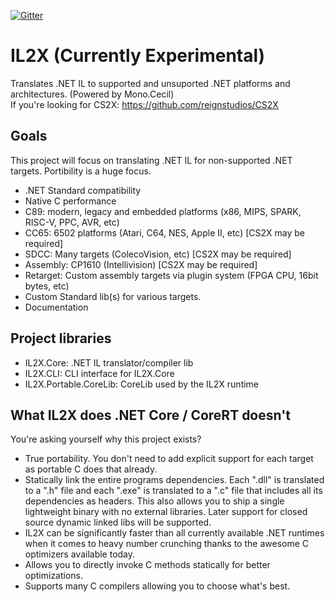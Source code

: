 [![Gitter](https://badges.gitter.im/IL2X/community.svg)](https://gitter.im/IL2X/community?utm_source=badge&utm_medium=badge&utm_campaign=pr-badge)

# IL2X (Currently Experimental)
Translates .NET IL to supported and unsuported .NET platforms and architectures. (Powered by Mono.Cecil)<br>
If you're looking for CS2X: https://github.com/reignstudios/CS2X

## Goals
This project will focus on translating .NET IL for non-supported .NET targets. Portibility is a huge focus.
* .NET Standard compatibility
* Native C performance
* C89: modern, legacy and embedded platforms (x86, MIPS, SPARK, RISC-V, PPC, AVR, etc)
* CC65: 6502 platforms (Atari, C64, NES, Apple II, etc) [CS2X may be required]
* SDCC: Many targets (ColecoVision, etc) [CS2X may be required]
* Assembly: CP1610 (Intellivision) [CS2X may be required]
* Retarget: Custom assembly targets via plugin system (FPGA CPU, 16bit bytes, etc)
* Custom Standard lib(s) for various targets.
* Documentation

## Project libraries
* IL2X.Core: .NET IL translator/compiler lib
* IL2X.CLI: CLI interface for IL2X.Core
* IL2X.Portable.CoreLib: CoreLib used by the IL2X runtime

## What IL2X does .NET Core / CoreRT doesn't
You're asking yourself why this project exists?
* True portability. You don't need to add explicit support for each target as portable C does that already.
* Statically link the entire programs dependencies. Each ".dll" is translated to a ".h" file and each ".exe" is translated to a ".c" file that includes all its dependencies as headers. This also allows you to ship a single lightweight binary with no external libraries. Later support for closed source dynamic linked libs will be supported.
* IL2X can be significantly faster than all currently available .NET runtimes when it comes to heavy number crunching thanks to the awesome C optimizers available today.
* Allows you to directly invoke C methods statically for better optimizations.
* Supports many C compilers allowing you to choose what's best.